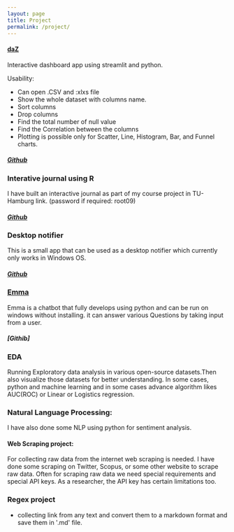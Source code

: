 ```yaml
---
layout: page
title: Project
permalink: /project/
---
```


#### [daZ](dazdashboard.herokuapp.com/)
Interactive dashboard app using streamlit and python. 

Usability:

- Can open .CSV and :xlxs file
- Show the whole dataset with columns name.
- Sort columns
- Drop columns
- Find the total number of null value
- Find the Correlation between the columns
- Plotting is possible only for Scatter, Line, Histogram, Bar, and Funnel charts.

##### [Github](https://github.com/Khandoker09/daZ)

### Interative journal using R

I have built an interactive journal as part of my course project in TU-Hamburg link. (password if required: root09)

##### [Github]()

### Desktop notifier

This is a small app that can be used as a desktop notifier which currently only works in Windows OS.

##### [Github]()

### [Emma]()

Emma is a chatbot that fully develops using python and can be run on windows without installing. it can answer various Questions by taking input from a user.

##### [Githib]

### EDA

Running Exploratory data analysis in various open-source datasets.Then also visualize those datasets for better understanding. In some cases, python and machine learning and in some cases advance algorithm likes AUC(ROC) or Linear or Logistics regression.

### Natural Language Processing:

I have also done some NLP using python for sentiment analysis.

#### Web Scraping project:

For collecting raw data from the internet web scraping is needed. I have done some scraping on Twitter, Scopus, or some other website to scrape raw data. Often for scraping raw data we need special requirements and special API keys. As a researcher, the API key has certain limitations too.

### Regex project 
- collecting link from any text and convert them to a markdown format and save them in '.md' file. 
